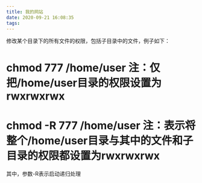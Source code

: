 ```yaml
---
title: 我的网站
date: 2020-09-21 16:08:35
tags:
---
```

修改某个目录下的所有文件的权限，包括子目录中的文件，例子如下：

# chmod 777 /home/user 注：仅把/home/user目录的权限设置为rwxrwxrwx
# chmod -R 777 /home/user 注：表示将整个/home/user目录与其中的文件和子目录的权限都设置为rwxrwxrwx
  其中，参数-R表示启动递归处理